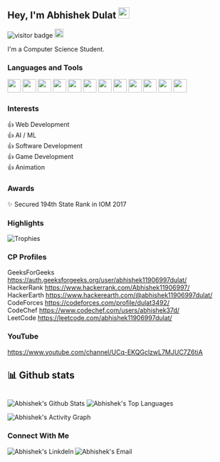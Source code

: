 ## Hey, I'm Abhishek Dulat <img src="https://media.giphy.com/media/hvRJCLFzcasrR4ia7z/giphy.gif" width="25px">

![visitor badge](https://visitor-badge.glitch.me/badge?page_id=Abhishek37-dulat.visitor-badge)
<a href="https://github.com/Abhishek37-dulat"><img alt="followers" title="Follow me on Github" src="https://img.shields.io/github/followers/Abhishek37-dulat?color=236ad3&labelColor=1155ba&style=for-the-badge&logo=github&label=Follow" height="20px"/></a>  
    
I'm a Computer Science Student.  

<!-- <img alt="GIF" src="https://github.com/Abhishek37-dulat/Abhishek37-dulat/blob/main/d9lkb4q-801752ec-84b4-4a62-8d74-c7fd44091393.gif" width="500"/>   -->

### Languages and Tools  

<code><img height="30" src="https://img.icons8.com/color/48/000000/c-plus-plus-logo.png"/></code>
<code><img height="30" src="https://img.icons8.com/color/48/000000/python.png"/></code>
<code><img height="30" src="https://img.icons8.com/color/48/000000/c-programming.png"/></code>
<code><img height="30" src="https://img.icons8.com/color/48/000000/java-coffee-cup-logo.png"/></code>
<code><img height="30" src="https://img.icons8.com/color/48/000000/html-5.png"/></code>
<code><img height="30" src="https://img.icons8.com/color/48/000000/css3.png"/></code>
<code><img height="30" src="https://img.icons8.com/color/48/000000/javascript.png"/></code>
<code><img height="30" src="https://cdn.freebiesupply.com/logos/large/2x/react-1-logo-png-transparent.png"/></code>
<code><img height="30" src="https://img.icons8.com/color/48/000000/oracle-logo.png"/></code>
<code><img height="30" src="https://img.icons8.com/fluent/48/000000/github.png"/></code>
<code><img height="30" src="https://img.icons8.com/ios-filled/50/000000/unity.png"/></code>
<code><img height="30" src="[https://www.google.com/url?sa=i&url=https%3A%2F%2Fwww.svgrepo.com%2Fsvg%2F355038%2Fgolang&psig=AOvVaw02nz_PSRceUdJNddBM1WIF&ust=1730117579591000&source=images&cd=vfe&opi=89978449&ved=0CBEQjRxqFwoTCKjsxrHErokDFQAAAAAdAAAAABAE](https://drive.google.com/file/d/1vB1s-4aSfBM_6EWoL3i3gw3So6B8ClPs/view?usp=sharing)"/></code>

### Interests
👍 Web Development  
👍 AI / ML  
👍 Software Development  
👍 Game Development  
👍 Animation      

### Awards
✨ Secured 194th State Rank in IOM 2017   

### **Highlights**

![Trophies](https://github-profile-trophy.vercel.app/?username=Abhishek37-dulat&theme=dracula&column=7&margin-w=15&margin-h=15)

### CP Profiles
 GeeksForGeeks  https://auth.geeksforgeeks.org/user/abhishek11906997dulat/ <br/> 
 HackerRank     https://www.hackerrank.com/Abhishek11906997/<br/>
 HackerEarth    https://www.hackerearth.com/@abhishek11906997dulat/<br/>
 CodeForces     https://codeforces.com/profile/dulat3492/<br/>
 CodeChef       https://www.codechef.com/users/abhishek37d/<br/>
 LeetCode       https://leetcode.com/abhishek11906997dulat/<br/>
 
 
### YouTube
 https://www.youtube.com/channel/UCq-EKQGclzwL7MJUC7Z6tiA  
 

## 📊 Github stats

<!-- <details>  -->
<!--   <summary>💻 GitHub Profile Stats</summary> -->
  <br/>
    <a><img alt="Abhishek's Github Stats" src="https://denvercoder1-github-readme-stats.vercel.app/api?username=Abhishek37-dulat&show_icons=true&count_private=true&theme=react&hide_border=true&bg_color=1F222E&title_color=F85D7F&icon_color=F8D866" /></a>
  <a><img alt="Abhishek's Top Languages" src="https://denvercoder1-github-readme-stats.vercel.app/api/top-langs/?username=Abhishek37-dulat&langs_count=8&layout=compact&theme=react&hide_border=true&bg_color=1F222E&title_color=F85D7F&icon_color=F8D866" /></a>
  <br/>
<!--   <b>Note:</b> Top languages is only a metric of the languages my public code consists of and doesn't reflect experience or skill level. -->
<!-- </details> -->

<a><img alt="Abhishek's Activity Graph" src="https://activity-graph.herokuapp.com/graph?username=Abhishek37-dulat&bg_color=1F222E&color=F8D866&line=F85D7F&point=FFFFFF&hide_border=true" /></a>  

### Connect With Me
<a href="https://www.linkedin.com/in/abhishek-dulat-a73430192/" target="_blank">
  <img align="left" alt="Abhishek's LinkdeIn" src="https://img.shields.io/badge/LinkedIn-0077B5?style=for-the-badge&logo=linkedin&logoColor=white" />
</a>
<a href="Abhishek11906997dulat@gmail.com" target="_blank">
  <img align="left" alt="Abhishek's Email" src="https://img.shields.io/badge/Gmail-D14836?style=for-the-badge&logo=gmail&logoColor=white" />
</a>
